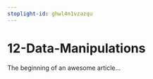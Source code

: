 ```yaml
---
stoplight-id: ghwl4n1vzazqu
---
```


# 12-Data-Manipulations

The beginning of an awesome article...
